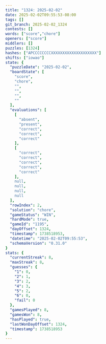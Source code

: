 ```yaml
---
title: "1324: 2025-02-02"
date: 2025-02-02T09:55:53-08:00
tags: []
git_branch: 2025-02-02_1324
contests: []
words: ["score","chore"]
openers: ["score"]
middlers: []
puzzles: [1324]
hashes: ["APCCCCCCCCXXXXXXXXXXXXXXXXXXXX"]
shifts: ["iowao"]
state: {
  "puzzleDate": "2025-02-02",
  "boardState": [
    "score",
    "chore",
    "",
    "",
    "",
    ""
  ],
  "evaluations": [
    [
      "absent",
      "present",
      "correct",
      "correct",
      "correct"
    ],
    [
      "correct",
      "correct",
      "correct",
      "correct",
      "correct"
    ],
    null,
    null,
    null,
    null
  ],
  "rowIndex": 2,
  "solution": "chore",
  "gameStatus": "WIN",
  "hardMode": true,
  "gameId": "1195",
  "dayOffset": 1324,
  "timestamp": 1738518953,
  "datetime": "2025-02-02T09:55:53",
  "schemaVersion": "0.31.0"
}
stats: {
  "currentStreak": 8,
  "maxStreak": 8,
  "guesses": {
    "1": 0,
    "2": 1,
    "3": 2,
    "4": 3,
    "5": 2,
    "6": 0,
    "fail": 0
  },
  "gamesPlayed": 8,
  "gamesWon": 8,
  "hasPlayed": true,
  "lastWonDayOffset": 1324,
  "timestamp": 1738518953
}
---
```

<!-- more -->
